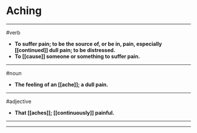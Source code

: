 # Aching
---
#verb
- **To suffer pain; to be the source of, or be in, pain, especially [[continued]] dull pain; to be distressed.**
- **To [[cause]] someone or something to suffer pain.**
---
#noun
- **The feeling of an [[ache]]; a dull pain.**
---
#adjective
- **That [[aches]]; [[continuously]] painful.**
---
---

